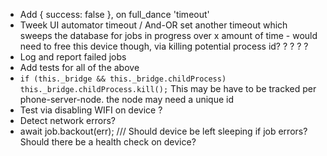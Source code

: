 
- Add { success: false }, on full_dance 'timeout'
- Tweek UI automator timeout / And-OR set another timeout which sweeps the database for jobs in progress over x amount of time - would need to free this device though, via killing potential process id? ? ? ? ? 
- Log and report failed jobs
- Add tests for all of the above
- `if (this._bridge && this._bridge.childProcess) this._bridge.childProcess.kill();` This may be have to be tracked per phone-server-node. the node may need a unique id 
- Test via disabling WIFI on device ?
- Detect network errors?
- await job.backout(err); /// Should device be left sleeping if job errors? Should there be a health check on device?
